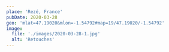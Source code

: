 ```yaml
---
place: 'Rezé, France'
pubDate: 2020-03-28
geo: 'mlat=47.19020&mlon=-1.54792#map=19/47.19020/-1.54792'
image:
  file: './images/2020-03-28-1.jpg'
  alt: 'Retouches'
---
```


